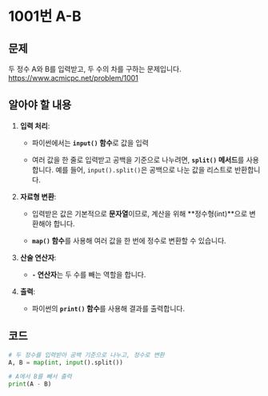 # 1001번 A-B
## 문제
두 정수 A와 B를 입력받고, 두 수의 차를 구하는 문제입니다.  
https://www.acmicpc.net/problem/1001

## 알아야 할 내용
1. **입력 처리**:
   - 파이썬에서는 **`input()` 함수**로 값을 입력  

   - 여러 값을 한 줄로 입력받고 공백을 기준으로 나누려면, **`split()` 메서드**를 사용합니다. 예를 들어, `input().split()`은 공백으로 나눈 값을 리스트로 반환합니다.

2. **자료형 변환**:
   - 입력받은 값은 기본적으로 **문자열**이므로, 계산을 위해 **정수형(int)**으로 변환해야 합니다.
   
   - **`map()` 함수**를 사용해 여러 값을 한 번에 정수로 변환할 수 있습니다.

3. **산술 연산자**:
   - **`-` 연산자**는 두 수를 빼는 역할을 합니다.

4. **출력**:
   - 파이썬의 **`print()` 함수**를 사용해 결과를 출력합니다.


## 코드

```python
# 두 정수를 입력받아 공백 기준으로 나누고, 정수로 변환
A, B = map(int, input().split())

# A에서 B를 빼서 출력
print(A - B)
```


